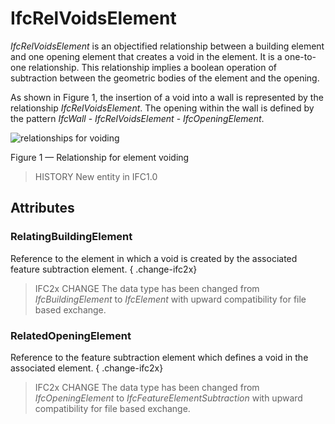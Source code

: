 # IfcRelVoidsElement

_IfcRelVoidsElement_ is an objectified relationship between a building element and one opening element that creates a void in the element. It is a one-to-one relationship. This relationship implies a boolean operation of subtraction between the geometric bodies of the element and the opening.
<!-- end of short definition -->


As shown in Figure 1, the insertion of a void into a wall is represented by the relationship _IfcRelVoidsElement_. The opening within the wall is defined by the pattern _IfcWall_ - _IfcRelVoidsElement_ - _IfcOpeningElement_.

![relationships for voiding](../../../../figures/ifcrelvoidselements-fig1.png)

Figure 1 — Relationship for element voiding

> HISTORY New entity in IFC1.0

## Attributes

### RelatingBuildingElement
Reference to the element in which a void is created by the associated feature subtraction element.
{ .change-ifc2x}
> IFC2x CHANGE The data type has been changed from _IfcBuildingElement_ to _IfcElement_ with upward compatibility for file based exchange.

### RelatedOpeningElement
Reference to the feature subtraction element which defines a void in the associated element.
{ .change-ifc2x}
> IFC2x CHANGE The data type has been changed from _IfcOpeningElement_ to _IfcFeatureElementSubtraction_ with upward compatibility for file based exchange.
